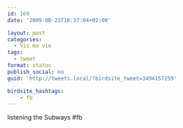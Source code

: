 ```yaml
---
id: 169
date: '2009-08-23T16:37:04+02:00'

layout: post
categories:
  - Vis ma vie
tags:
  - tweet
format: status
publish_social: no
guid: 'http://tweets.local/?birdsite_tweet=3494157259'

birdsite_hashtags:
    - fb
---
```


listening the Subways #fb